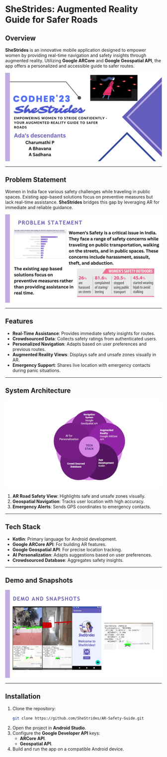 # SheStrides: Augmented Reality Guide for Safer Roads

## Overview
**SheStrides** is an innovative mobile application designed to empower women by providing real-time navigation and safety insights through augmented reality. Utilizing **Google ARCore** and **Google Geospatial API**, the app offers a personalized and accessible guide to safer routes.

![Project Logo](images/1.jpg)

---

## Problem Statement
Women in India face various safety challenges while traveling in public spaces. Existing app-based solutions focus on preventive measures but lack real-time assistance. **SheStrides** bridges this gap by leveraging AR for immediate and reliable guidance.

![Problem Statement Chart](images/2.jpg)

---

## Features
- **Real-Time Assistance**: Provides immediate safety insights for routes.
- **Crowdsourced Data**: Collects safety ratings from authenticated users.
- **Personalized Navigation**: Adapts based on user preferences and previous routes.
- **Augmented Reality Views**: Displays safe and unsafe zones visually in AR.
- **Emergency Support**: Shares live location with emergency contacts during panic situations.

---

## System Architecture
![System Architecture](images/6.jpg)

1. **AR Road Safety View**: Highlights safe and unsafe zones visually.
2. **Geospatial Navigation**: Tracks user location with high accuracy.
3. **Emergency Alerts**: Sends GPS coordinates to emergency contacts.

---

## Tech Stack
- **Kotlin**: Primary language for Android development.
- **Google ARCore API**: For building AR features.
- **Google Geospatial API**: For precise location tracking.
- **AI Personalization**: Adapts suggestions based on user preferences.
- **Crowdsourced Database**: Aggregates safety insights.

---

## Demo and Snapshots
![Demo Screenshots](images/4.jpg)

---

## Installation
1. Clone the repository:
   ```bash
   git clone https://github.com/SheStrides/AR-Safety-Guide.git
   ```
2. Open the project in **Android Studio**.
3. Configure the **Google Developer API** keys:
   - **ARCore API**.
   - **Geospatial API**.
4. Build and run the app on a compatible Android device.

